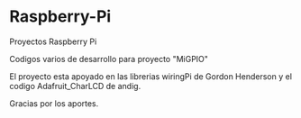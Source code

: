 Raspberry-Pi
============

Proyectos Raspberry Pi

Codigos varios de desarrollo para proyecto "MiGPIO"

El proyecto esta apoyado en las librerias wiringPi de Gordon Henderson y el codigo Adafruit_CharLCD de andig.

Gracias por los aportes.

